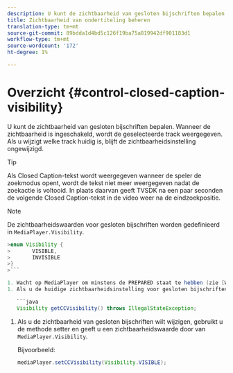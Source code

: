 ```yaml
---
description: U kunt de zichtbaarheid van gesloten bijschriften bepalen. Wanneer de zichtbaarheid is ingeschakeld, wordt de geselecteerde track weergegeven. Als u wijzigt welke track huidig is, blijft de zichtbaarheidsinstelling ongewijzigd.
title: Zichtbaarheid van ondertiteling beheren
translation-type: tm+mt
source-git-commit: 89bdda1d4bd5c126f19ba75a819942df901183d1
workflow-type: tm+mt
source-wordcount: '172'
ht-degree: 1%

---
```



# Overzicht {#control-closed-caption-visibility}

U kunt de zichtbaarheid van gesloten bijschriften bepalen. Wanneer de zichtbaarheid is ingeschakeld, wordt de geselecteerde track weergegeven. Als u wijzigt welke track huidig is, blijft de zichtbaarheidsinstelling ongewijzigd.

>[!TIP]
>
>Als Closed Caption-tekst wordt weergegeven wanneer de speler de zoekmodus opent, wordt de tekst niet meer weergegeven nadat de zoekactie is voltooid. In plaats daarvan geeft TVSDK na een paar seconden de volgende Closed Caption-tekst in de video weer na de eindzoekpositie.

>[!NOTE]
>
>De zichtbaarheidswaarden voor gesloten bijschriften worden gedefinieerd in `MediaPlayer.Visibility`.
>
>
```java
>enum Visibility { 
>       VISIBLE,  
>       INVISIBLE 
>}
>```

1. Wacht op MediaPlayer om minstens de PREPARED staat te hebben (zie [Wacht op een geldige staat](../../../tvsdk-1.4-for-android/ui-configure/android-1.4-ui-state-prepared-wait-for.md)).
1. Als u de huidige zichtbaarheidsinstelling voor gesloten bijschriften wilt ophalen, gebruikt u de methode getter in MediaPlayer, die een zichtbaarheidswaarde retourneert.

   ```java
   Visibility getCCVisibility() throws IllegalStateException;
   ```

1. Als u de zichtbaarheid van gesloten bijschriften wilt wijzigen, gebruikt u de methode setter en geeft u een zichtbaarheidswaarde door van `MediaPlayer.Visibility`.

   Bijvoorbeeld:

   ```java
   mediaPlayer.setCCVisibility(Visibility.VISIBLE);
   ```

